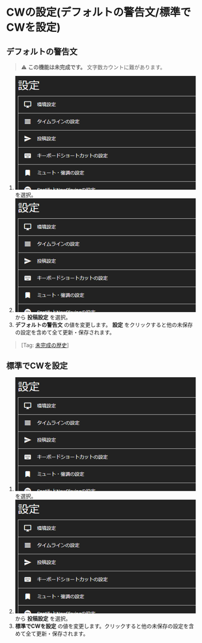 # CWの設定\(デフォルトの警告文/標準でCWを設定\)

## デフォルトの警告文
>⚠️ __この機能は未完成です。__ 文字数カウントに難があります。
1. ![settings1](/media/settings1.png)を選択。
1. ![settings2](/media/settings2.png)から __投稿設定__ を選択。
1.  __デフォルトの警告文__ の値を変更します。 __設定__ をクリックすると他の未保存の設定を含めて全て更新・保存されます。
> \[Tag: [未完成の歴史](https://docs.thedesk.top/?q=未完成の歴史)\]

## 標準でCWを設定
1. ![settings1](/media/settings1.png)を選択。
1. ![settings2](/media/settings2.png)から __投稿設定__ を選択。
1.  __標準でCWを設定__ の値を変更します。クリックすると他の未保存の設定を含めて全て更新・保存されます。
